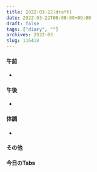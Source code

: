 ```yaml
---
title: 2022-03-22[draft]
date: 2022-03-22T00:00:00+09:00
draft: false
tags: ["diary", ""]
archives: 2022-03
slug: 116418
---
```

#### 午前
- 
#### 午後
- 
#### 体調
- 
#### その他
#### 今日のTabs